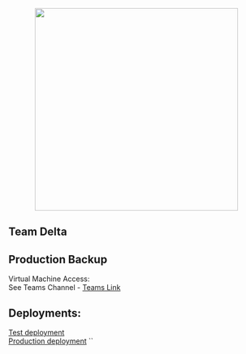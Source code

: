 <p align="center"><a href="https://laravel.com" target="_blank"><img src="https://raw.githubusercontent.com/laravel/art/master/logo-lockup/5%20SVG/2%20CMYK/1%20Full%20Color/laravel-logolockup-cmyk-red.svg" width="400"></a></p>


## Team Delta  


## Production Backup

Virtual Machine Access:  
See Teams Channel - [Teams Link](https://teams.microsoft.com/l/file/E7D3EE56-BA39-4BD5-981C-3E8ECD0D20AF?tenantId=450e6824-88ab-4ad2-914d-b0f385da600c&fileType=docx&objectUrl=https%3A%2F%2Fotagopoly.sharepoint.com%2Fsites%2FTheDeltaSquad%2FShared%20Documents%2FGeneral%2FVM%20credentials.docx&baseUrl=https%3A%2F%2Fotagopoly.sharepoint.com%2Fsites%2FTheDeltaSquad&serviceName=teams&threadId=19:6MKJdBAW3DAL_jsk6ipAO16DKdM6j1o2_ID2rntu3_Q1@thread.tacv2&groupId=dff2c92e-097c-4d4c-a67d-1400199ddcbb)


## Deployments: 
[Test deployment](http://op-studio-testing.herokuapp.com)   
[Production deployment](https://bit-studio-management.herokuapp.com)
``
